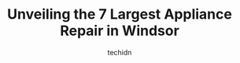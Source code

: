 ---
layout: ampstory
image: https://i0.wp.com/www.auto.or.id/wp-content/uploads/2023/06/quality-appliances-repair-0-windsor-1686324627.jpeg?resize=640,853
author: techidn
featured: false
description: Windsor, Ontario, Canada is a haven for Appliance Repair enthusiasts, boasting an impressive array of 7 top-notch establishments. Whether youre a seasoned connoisseur or simply curious to e
title: Unveiling the 7 Largest Appliance Repair in Windsor
cover:
   title: Unveiling the 7 Largest Appliance Repair in Windsor
   subtitle: AUTO.OR.ID
   background: https://www.auto.or.id/wp-content/uploads/2023/06/quality-appliances-repair-0-windsor-1686324627.jpeg

pages: 
 - layout: thirds
   top: <h1>#1 Bills Appliance & Repair</h1>
   bottom: "<p>Charged a $100 for two minutes or less for moving a tiny piece aside. I used to by from the store when the father was in charge and although he is a tough business  man, </p>"
   background: https://www.auto.or.id/wp-content/uploads/2023/06/quality-appliances-repair-1-windsor-1686324629.jpeg
   backgroundblur: true
 - layout: thirds
   top: <h1>#2 Dr Dan The Appliance Man</h1>
   bottom: "<p>12725 Kimberly Dr, Windsor, ON N8N 3M1, Canada</p>"
   background: https://www.auto.or.id/wp-content/uploads/2023/06/quality-appliances-repair-2-windsor-1686324630.png
   cta:
      link: https://www.auto.or.id/unveiling-the-7-largest-appliance-repair-in-windsor/
      text: Unveiling the 7 Largest Appliance Repair in Windsor
 - layout: thirds
   top: <h1>#3 Tonys Appliances</h1>
   bottom: "<p>2623 Gem Ave, Windsor, ON N8W 5N8, Canada</p>"
   background: https://images.unsplash.com/photo-1577696467903-bee9f5ee9fe9?ixlib=rb-4.0.3&ixid=MnwxMjA3fDB8MHxwaG90by1wYWdlfHx8fGVufDB8fHx8&auto=format&fit=crop&w=640&h=853&q=80
   cta:
      link: https://www.auto.or.id/unveiling-the-7-largest-appliance-repair-in-windsor/
      text: Unveiling the 7 Largest Appliance Repair in Windsor
 - layout: thirds
   top: <h1>#4 D&R Vacuum and Sewing Centre</h1>
   bottom: "<p>7833 Wyandotte St E, Windsor, ON N8S 1S8, Canada</p>"
   background: https://images.unsplash.com/photo-1578659242540-6f036471ca61?ixlib=rb-4.0.3&ixid=MnwxMjA3fDB8MHxwaG90by1wYWdlfHx8fGVufDB8fHx8&auto=format&fit=crop&w=640&h=853&q=80
   cta:
      link: https://www.auto.or.id/unveiling-the-7-largest-appliance-repair-in-windsor/
      text: Unveiling the 7 Largest Appliance Repair in Windsor
 - layout: thirds
   top: <h1>#5 Appliance Doctor</h1>
   bottom: "<p>821 Walker Rd, Windsor, ON N8Y 2N4, Canada</p>"
   background: https://images.unsplash.com/photo-1494697536454-6f39e2cc972d?ixlib=rb-4.0.3&ixid=MnwxMjA3fDB8MHxwaG90by1wYWdlfHx8fGVufDB8fHx8&auto=format&fit=crop&w=640&h=853&q=80
   cta:
      link: https://www.auto.or.id/unveiling-the-7-largest-appliance-repair-in-windsor/
      text: Unveiling the 7 Largest Appliance Repair in Windsor
 - layout: thirds
   top: <h1>#6 Cool Climate Refrigeration Inc</h1>
   bottom: "<p>1639 Tecumseh Rd E, Windsor, ON N8W 1C6, Canada</p>"
   background: https://images.unsplash.com/photo-1536593053730-495056b74a05?ixlib=rb-4.0.3&ixid=MnwxMjA3fDB8MHxwaG90by1wYWdlfHx8fGVufDB8fHx8&auto=format&fit=crop&w=640&h=853&q=80
   cta:
      link: https://www.auto.or.id/unveiling-the-7-largest-appliance-repair-in-windsor/
      text: Unveiling the 7 Largest Appliance Repair in Windsor
 - layout: thirds
   top: <h1>#7 Appliance Depot</h1>
   bottom: "<p>4398 Tecumseh Rd E, Windsor, ON N8W 1K3, Canada</p>"
   background: https://images.unsplash.com/photo-1582834202430-ddcd18987a61?ixlib=rb-4.0.3&ixid=MnwxMjA3fDB8MHxwaG90by1wYWdlfHx8fGVufDB8fHx8&auto=format&fit=crop&w=640&h=853&q=80
   cta:
      link: https://www.auto.or.id/unveiling-the-7-largest-appliance-repair-in-windsor/
      text: Unveiling the 7 Largest Appliance Repair in Windsor
 - layout: thirds
   middle: Continue reading...
   background: https://images.unsplash.com/photo-1617814065893-00757125efab?ixlib=rb-4.0.3&ixid=MnwxMjA3fDB8MHxwaG90by1wYWdlfHx8fGVufDB8fHx8&auto=format&fit=crop&w=640&h=853&q=80
   cta:
      link: https://www.auto.or.id/unveiling-the-7-largest-appliance-repair-in-windsor/
      text: Unveiling the 7 Largest Appliance Repair in Windsor

---